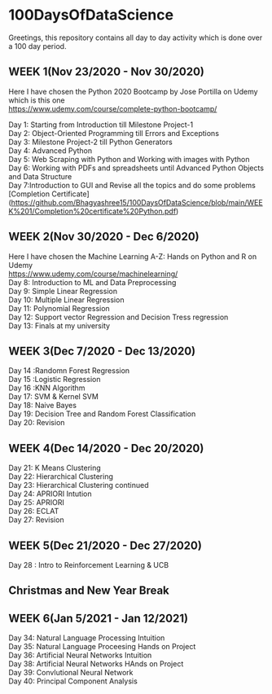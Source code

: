 # 100DaysOfDataScience

Greetings, this repository contains all day to day activity which is done over a 100 day period.

## WEEK 1(Nov 23/2020 - Nov 30/2020)
Here I have chosen the Python 2020 Bootcamp by Jose Portilla on Udemy which is this one <br />
https://www.udemy.com/course/complete-python-bootcamp/

Day 1: Starting from Introduction till Milestone Project-1 <br />
Day 2: Object-Oriented Programming till Errors and Exceptions <br />
Day 3: Milestone Project-2 till Python Generators <br />
Day 4: Advanced Python <br />
Day 5: Web Scraping with Python and Working with images with Python <br />
Day 6: Working with PDFs and spreadsheets until Advanced Python Objects and Data Structure <br />
Day 7:Introduction to GUI and Revise all the topics and do some problems <br />
[Completion Certificate]  (https://github.com/Bhagyashree15/100DaysOfDataScience/blob/main/WEEK%201/Completion%20certificate%20Python.pdf) <br />
## WEEK 2(Nov 30/2020 - Dec 6/2020)
Here I have chosen the Machine Learning A-Z: Hands on Python and R on Udemy <br />
https://www.udemy.com/course/machinelearning/ <br />
Day 8: Introduction to ML and Data Preprocessing <br />
Day 9: Simple Linear Regression <br />
Day 10: Multiple Linear Regression <br />
Day 11: Polynomial Regression <br />
Day 12: Support vector Regression and Decision Tress regression <br />
Day 13: Finals at my university <br />
## WEEK 3(Dec 7/2020 - Dec 13/2020)
Day 14 :Randomn Forest Regression <br />
Day 15 :Logistic Regression <br />
Day 16 :KNN Algorithm <br />
Day 17: SVM & Kernel SVM <br />
Day 18: Naive Bayes <br />
Day 19: Decision Tree and Random Forest Classification <br />
Day 20: Revision<br />
## WEEK 4(Dec 14/2020 - Dec 20/2020)
Day 21: K Means Clustering <br />
Day 22: Hierarchical Clustering <br />
Day 23: Hierarchical Clustering continued <br />
Day 24: APRIORI Intution <br />
Day 25: APRIORI  <br />
Day 26: ECLAT <br />
Day 27: Revision <br />
## WEEK 5(Dec 21/2020 - Dec 27/2020)
Day 28 : Intro to Reinforcement Learning & UCB <br />
## Christmas and New Year Break
## WEEK 6(Jan 5/2021 - Jan 12/2021)
Day 34: Natural Language Processing Intuition <br />
Day 35: Natural Language Proceesing Hands on Project<br />
Day 36: Artificial Neural Networks Intuition <br />
Day 38: Artificial Neural Networks HAnds on Project <br />
Day 39: Convlutional Neural Network <br />
Day 40: Principal Component Analysis <br />

